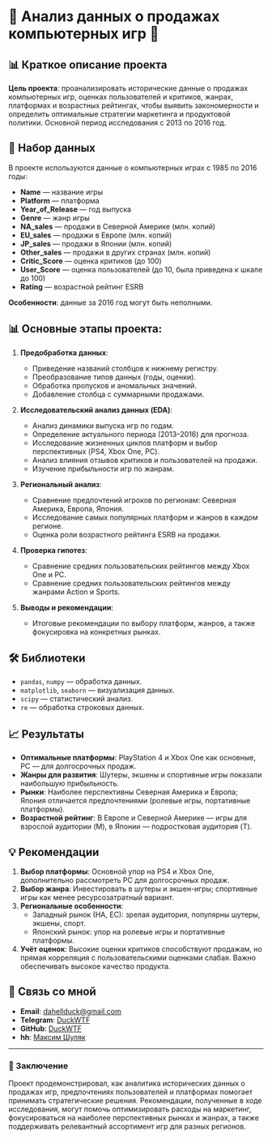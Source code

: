 # 🚀 Анализ данных о продажах компьютерных игр 🚀

## 📊 Краткое описание проекта

**Цель проекта**: проанализировать исторические данные о продажах компьютерных игр, оценках пользователей и критиков, жанрах, платформах и возрастных рейтингах, чтобы выявить закономерности и определить оптимальные стратегии маркетинга и продуктовой политики. Основной период исследования с 2013 по 2016 год.

## 📒 Набор данных

В проекте используются данные о компьютерных играх с 1985 по 2016 годы:

- **Name** — название игры
- **Platform** — платформа
- **Year_of_Release** — год выпуска
- **Genre** — жанр игры
- **NA_sales** — продажи в Северной Америке (млн. копий)
- **EU_sales** — продажи в Европе (млн. копий)
- **JP_sales** — продажи в Японии (млн. копий)
- **Other_sales** — продажи в других странах (млн. копий)
- **Critic_Score** — оценка критиков (до 100)
- **User_Score** — оценка пользователей (до 10, была приведена к шкале до 100)
- **Rating** — возрастной рейтинг ESRB

**Особенности**: данные за 2016 год могут быть неполными.

## 📊 Основные этапы проекта:

1. **Предобработка данных**:
   - Приведение названий столбцов к нижнему регистру.
   - Преобразование типов данных (годы, оценки).
   - Обработка пропусков и аномальных значений.
   - Добавление столбца с суммарными продажами.

2. **Исследовательский анализ данных (EDA)**:
   - Анализ динамики выпуска игр по годам.
   - Определение актуального периода (2013–2016) для прогноза.
   - Исследование жизненных циклов платформ и выбор перспективных (PS4, Xbox One, PC).
   - Анализ влияния отзывов критиков и пользователей на продажи.
   - Изучение прибыльности игр по жанрам.

3. **Региональный анализ**:
   - Сравнение предпочтений игроков по регионам: Северная Америка, Европа, Япония.
   - Исследование самых популярных платформ и жанров в каждом регионе.
   - Оценка роли возрастного рейтинга ESRB на продажи.

4. **Проверка гипотез**:
   - Сравнение средних пользовательских рейтингов между Xbox One и PC.
   - Сравнение средних пользовательских рейтингов между жанрами Action и Sports.
   
5. **Выводы и рекомендации**:
   - Итоговые рекомендации по выбору платформ, жанров, а также фокусировка на конкретных рынках.

## 🛠 Библиотеки

- `pandas`, `numpy` — обработка данных.
- `matplotlib`, `seaborn` — визуализация данных.
- `scipy` — статистический анализ.
- `re` — обработка строковых данных.

## 📈 Результаты

- **Оптимальные платформы**: PlayStation 4 и Xbox One как основные, PC — для долгосрочных продаж.
- **Жанры для развития**: Шутеры, экшены и спортивные игры показали наибольшую прибыльность.
- **Рынки**: Наиболее перспективны Северная Америка и Европа; Япония отличается предпочтениями (ролевые игры, портативные платформы).
- **Возрастной рейтинг**: В Европе и Северной Америке — игры для взрослой аудитории (M), в Японии — подростковая аудитория (T).

## 💡 Рекомендации

1. **Выбор платформы**: Основной упор на PS4 и Xbox One, дополнительно рассмотреть PC для долгосрочных продаж.
2. **Выбор жанра**: Инвестировать в шутеры и экшен-игры; спортивные игры как менее ресурсозатратный вариант.
3. **Региональные особенности**:
   - Западный рынок (НА, ЕС): зрелая аудитория, популярны шутеры, экшены, спорт.
   - Японский рынок: упор на ролевые игры и портативные платформы.
4. **Учёт оценок**: Высокие оценки критиков способствуют продажам, но прямая корреляция с пользовательскими оценками слабая. Важно обеспечивать высокое качество продукта.

## 📧 Связь со мной

- **Email**: dahellduck@gmail.com  
- **Telegram**: [DuckWTF](https://t.me/DuckWTF)  
- **GitHub**: [DuckWTF](https://github.com/DuckWTF)  
- **hh**: [Максим Шуляк](https://hh.ru/resume/a13dcb66ff0e1bba2a0039ed1f3859455a3258)

---

### 🎉 Заключение

Проект продемонстрировал, как аналитика исторических данных о продажах игр, предпочтениях пользователей и платформах помогает принимать стратегические решения. Рекомендации, полученные в ходе исследования, могут помочь оптимизировать расходы на маркетинг, фокусироваться на наиболее перспективных рынках и жанрах, а также поддерживать релевантный ассортимент игр для разных регионов.
